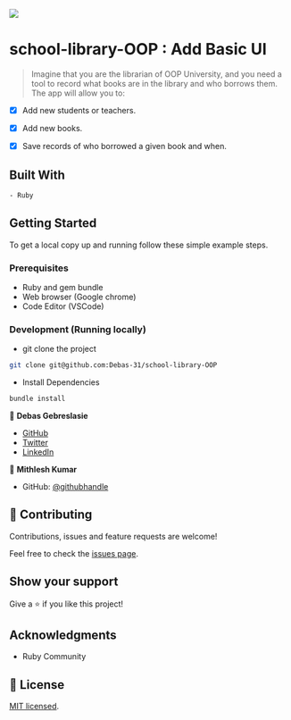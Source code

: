 ![](https://img.shields.io/badge/Microverse-blueviolet)
# school-library-OOP : Add Basic UI

> Imagine that you are the librarian of OOP University, and you need a tool to record what books are in the library and who borrows them. The app will allow you to:

- [x] Add new students or teachers.
- [x] Add new books.
- [x] Save records of who borrowed a given book and when.




## Built With
```bash
- Ruby
```
  
## Getting Started

To get a local copy up and running follow these simple example steps.

### Prerequisites

- Ruby and gem bundle
- Web browser (Google chrome)
- Code Editor (VSCode)

### Development (Running locally)

- git clone the project

```bash 
git clone git@github.com:Debas-31/school-library-OOP
```

- Install Dependencies

```bash
bundle install
```


👤 **Debas Gebreslasie**

- [GitHub](https://github.com/Debas-31)
- [Twitter](https://twitter.com/DEBSH76956492)
- [LinkedIn](https://www.linkedin.com/in/debas-gebrengus)

👤 **Mithlesh Kumar**
- GitHub: [@githubhandle](https://github.com/Mithi-code)

## 🤝 Contributing

Contributions, issues and feature requests are welcome!

Feel free to check the [issues page](https://github.com/Debas-31/school-library-OOP/issues).

## Show your support

Give a ⭐️ if you like this project!

## Acknowledgments
- Ruby Community 

## 📝 License

[MIT licensed]().
